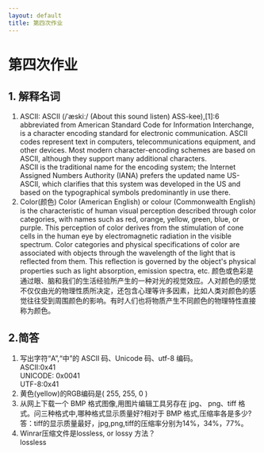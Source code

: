 ```yaml
---
layout: default
title: 第四次作业
---
```

# 第四次作业
## 1. 解释名词
1. ASCII:
ASCII (/ˈæskiː/ (About this sound listen) ASS-kee),[1]:6 abbreviated from American Standard Code for Information Interchange, is a character encoding standard for electronic communication. ASCII codes represent text in computers, telecommunications equipment, and other devices. Most modern character-encoding schemes are based on ASCII, although they support many additional characters.  
ASCII is the traditional name for the encoding system; the Internet Assigned Numbers Authority (IANA) prefers the updated name US-ASCII, which clarifies that this system was developed in the US and based on the typographical symbols predominantly in use there.
2. Color(颜色)
Color (American English) or colour (Commonwealth English) is the characteristic of human visual perception described through color categories, with names such as red, orange, yellow, green, blue, or purple. This perception of color derives from the stimulation of cone cells in the human eye by electromagnetic radiation in the visible spectrum. Color categories and physical specifications of color are associated with objects through the wavelength of the light that is reflected from them. This reflection is governed by the object's physical properties such as light absorption, emission spectra, etc.
颜色或色彩是通过眼、脑和我们的生活经验所产生的一种对光的视觉效应。人对颜色的感觉不仅仅由光的物理性质所决定，还包含心理等许多因素，比如人类对颜色的感觉往往受到周围颜色的影响。有时人们也将物质产生不同颜色的物理特性直接称为颜色。
## 2.简答
1. 写出字符“A”,“中”的 ASCII 码、Unicode 码、utf-8 编码。  
ASCII:0x41  
UNICODE: 0x0041   
UTF-8:0x41
2. 黄色(yellow)的RGB编码是( 255, 255, 0 )  
3. 从网上下载一个 BMP 格式图像,用图片编辑工具另存在 jpg、 png、tiff 格式。问三种格式中,哪种格式显示质量好?相对于
BMP 格式,压缩率各是多少?  
答：tiff的显示质量最好，jpg,png,tiff的压缩率分别为14%，34%，77%。
4.  Winrar压缩文件是lossless, or lossy 方法？  
lossless